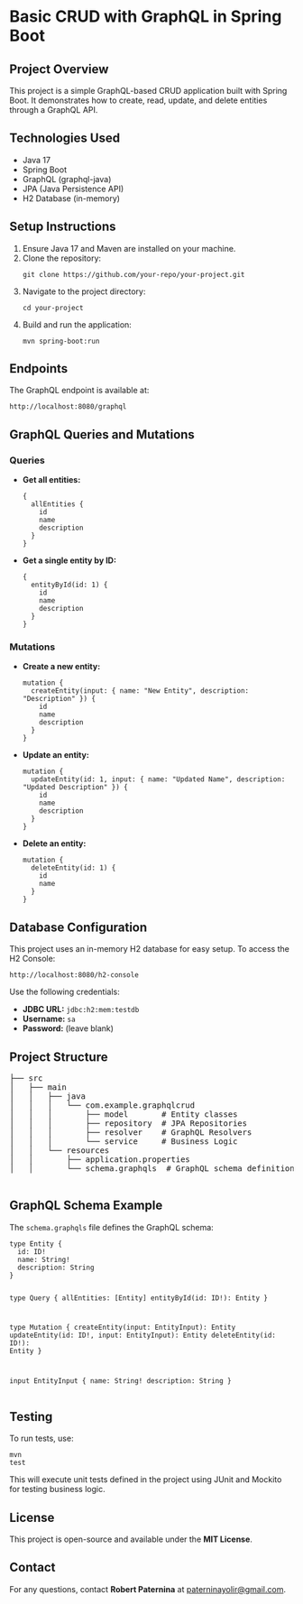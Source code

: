 <!DOCTYPE html>
<html lang="en">
<head>
    <meta charset="UTF-8">
    <meta name="viewport" content="width=device-width, initial-scale=1.0">
  
</head>
<body>
    <h1>Basic CRUD with GraphQL in Spring Boot</h1>
    <h2>Project Overview</h2>
    <p>This project is a simple GraphQL-based CRUD application built with Spring Boot. It demonstrates how to create, read, update, and delete entities through a GraphQL API.</p>
    <h2>Technologies Used</h2>
    <ul>
        <li>Java 17</li>
        <li>Spring Boot</li>
        <li>GraphQL (graphql-java)</li>
        <li>JPA (Java Persistence API)</li>
        <li>H2 Database (in-memory)</li>
    </ul>
    <h2>Setup Instructions</h2>
    <ol>
        <li>Ensure Java 17 and Maven are installed on your machine.</li>
        <li>Clone the repository:</li>
        <pre><code>git clone https://github.com/your-repo/your-project.git</code></pre>
        <li>Navigate to the project directory:</li>
        <pre><code>cd your-project</code></pre>
        <li>Build and run the application:</li>
        <pre><code>mvn spring-boot:run</code></pre>
    </ol>
    <h2>Endpoints</h2>
    <p>The GraphQL endpoint is available at:</p>
    <pre><code>http://localhost:8080/graphql</code></pre>
    <h2>GraphQL Queries and Mutations</h2>
    <h3>Queries</h3>
    <ul>
        <li><strong>Get all entities:</strong></li>
        <pre><code>{
  allEntities {
    id
    name
    description
  }
}</code></pre>
        <li><strong>Get a single entity by ID:</strong></li>
        <pre><code>{
  entityById(id: 1) {
    id
    name
    description
  }
}</code></pre>
    </ul>
    <h3>Mutations</h3>
    <ul>
        <li><strong>Create a new entity:</strong></li>
        <pre><code>mutation {
  createEntity(input: { name: "New Entity", description: "Description" }) {
    id
    name
    description
  }
}</code></pre>
        <li><strong>Update an entity:</strong></li>
        <pre><code>mutation {
  updateEntity(id: 1, input: { name: "Updated Name", description: "Updated Description" }) {
    id
    name
    description
  }
}</code></pre>
        <li><strong>Delete an entity:</strong></li>
        <pre><code>mutation {
  deleteEntity(id: 1) {
    id
    name
  }
}</code></pre>
    </ul>
    <h2>Database Configuration</h2>
    <p>This project uses an in-memory H2 database for easy setup. To access the H2 Console:</p>
    <pre><code>http://localhost:8080/h2-console</code></pre>
    <p>Use the following credentials:</p>
    <ul>
        <li><strong>JDBC URL:</strong> <code>jdbc:h2:mem:testdb</code></li>
        <li><strong>Username:</strong> <code>sa</code></li>
        <li><strong>Password:</strong> (leave blank)</li>
    </ul>
    <h2>Project Structure</h2>
    <pre>
├── src
│   ├── main
│   │   ├── java
│   │   │   └── com.example.graphqlcrud
│   │   │       ├── model       # Entity classes
│   │   │       ├── repository  # JPA Repositories
│   │   │       ├── resolver    # GraphQL Resolvers
│   │   │       └── service     # Business Logic
│   │   └── resources
│   │       ├── application.properties
│   │       └── schema.graphqls  # GraphQL schema definitions
    </pre>
    <h2>GraphQL Schema Example</h2>
    <p>The <code>schema.graphqls</code> file defines the GraphQL schema:</p>
    <pre><code>type Entity {
  id: ID!
  name: String!
  description: String
}

type Query {
  allEntities: [Entity]
  entityById(id: ID!): Entity
}

type Mutation {
  createEntity(input: EntityInput): Entity
  updateEntity(id: ID!, input: EntityInput): Entity
  deleteEntity(id: ID!): Entity
}

input EntityInput {
  name: String!
  description: String
}</code></pre>
    <h2>Testing</h2>
    <p>To run tests, use:</p>
    <pre><code>mvn test</code></pre>
    <p>This will execute unit tests defined in the project using JUnit and Mockito for testing business logic.</p>
    <h2>License</h2>
    <p>This project is open-source and available under the <strong>MIT License</strong>.</p>
    <h2>Contact</h2>
    <p>For any questions, contact <strong>Robert Paternina</strong> at <a href="mailto:paterninayolir@gmail.com">paterninayolir@gmail.com</a>.</p>
</body>
</html>
